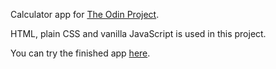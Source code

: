 Calculator app for [The Odin Project](https://www.theodinproject.com/).

HTML, plain CSS and vanilla JavaScript is used in this project.

You can try the finished app [here](https://nekusu.github.io/calculator/).
